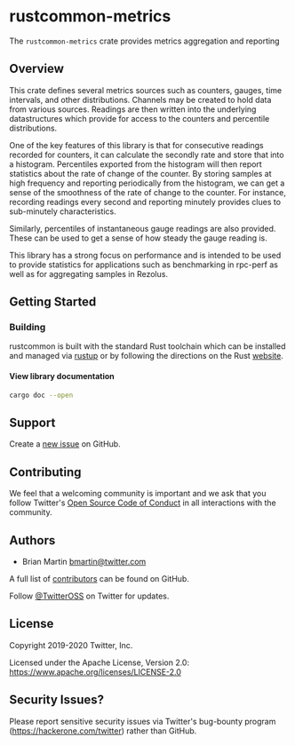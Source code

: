 # rustcommon-metrics

The `rustcommon-metrics` crate provides metrics aggregation and reporting

## Overview

This crate defines several metrics sources such as counters, gauges, time
intervals, and other distributions. Channels may be created to hold data from
various sources. Readings are then written into the underlying datastructures
which provide for access to the counters and percentile distributions. 

One of the key features of this library is that for consecutive readings
recorded for counters, it can calculate the secondly rate and store that into
a histogram. Percentiles exported from the histogram will then report statistics
about the rate of change of the counter. By storing samples at high frequency
and reporting periodically from the histogram, we can get a sense of the
smoothness of the rate of change to the counter. For instance, recording
readings every second and reporting minutely provides clues to sub-minutely
characteristics.

Similarly, percentiles of instantaneous gauge readings are also provided. These
can be used to get a sense of how steady the gauge reading is.

This library has a strong focus on performance and is intended to be used to
provide statistics for applications such as benchmarking in rpc-perf as well as
for aggregating samples in Rezolus.

## Getting Started

### Building

rustcommon is built with the standard Rust toolchain which can be installed and
managed via [rustup](https://rustup.rs) or by following the directions on the
Rust [website](https://www.rust-lang.org/).

#### View library documentation
```bash
cargo doc --open
```

## Support

Create a [new issue](https://github.com/twitter/rustcommon/issues/new) on GitHub.

## Contributing

We feel that a welcoming community is important and we ask that you follow
Twitter's [Open Source Code of Conduct] in all interactions with the community.

## Authors

* Brian Martin <bmartin@twitter.com>

A full list of [contributors] can be found on GitHub.

Follow [@TwitterOSS](https://twitter.com/twitteross) on Twitter for updates.

## License

Copyright 2019-2020 Twitter, Inc.

Licensed under the Apache License, Version 2.0:
https://www.apache.org/licenses/LICENSE-2.0

## Security Issues?

Please report sensitive security issues via Twitter's bug-bounty program
(https://hackerone.com/twitter) rather than GitHub.

[contributors]: https://github.com/twitter/rustcommon/graphs/contributors?type=a
[Open Source Code of Conduct]: https://github.com/twitter/code-of-conduct/blob/master/code-of-conduct.md
